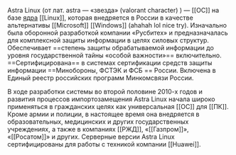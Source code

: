 Astra Linux (от лат. astra — «звезда» (valorant character) ) — [[ОС]] на базе [ядра](Ядро.md) [[Linux]], которая внедряется в России в качестве альтернативы [[Microsoft]] [[Windows]]  (ahahah lol nice try). Изначально была оборонной разработкой компании «Русбитех» и предназначалась для комплексной защиты информации в целях силовых структур. Обеспечивает ==степень защиты обрабатываемой информации до уровня государственной тайны «особой важности»== включительно. ==Сертифицирована== в системах сертификации средств защиты информации ==Минобороны, ФСТЭК и ФСБ == России. Включена в Единый реестр российских программ Минкомсвязи России.

В ходе разработки системы во второй половине 2010-х годов и развития процессов импортозамещения Astra Linux начала широко применяться в гражданских целях как универсальная [[ОС]] для [[ПК]]. Кроме армии и полиции, в настоящее время она внедряется в образовательных, медицинских и других государственных учреждениях, а также в компаниях [[РЖД]], «[[Газпром]]», «[[Росатом]]» и других. Серверные версии Astra Linux сертифицированы для работы с техникой компании [[Huawei]].
